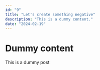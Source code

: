 ```yaml
---
id: "9"
title: "Let's create something negative"
description: "This is a dummy content."
date: "2024-02-19"
---
```


# Dummy content

This is a dummy post
